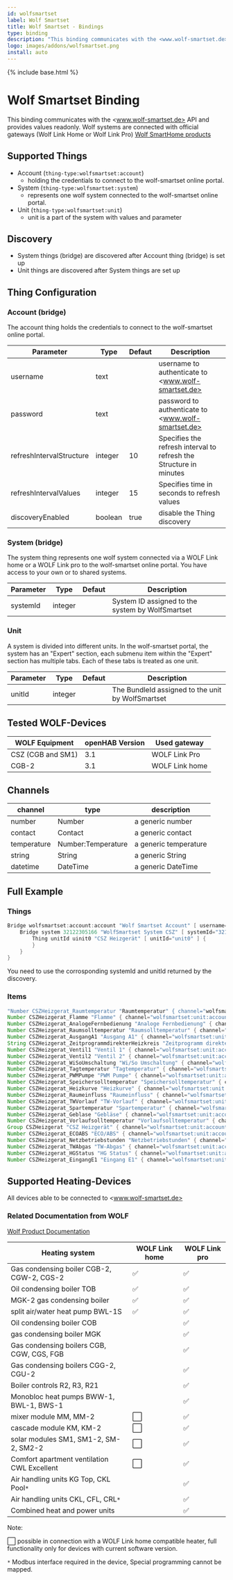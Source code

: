 ```yaml
---
id: wolfsmartset
label: Wolf Smartset
title: Wolf Smartset - Bindings
type: binding
description: "This binding communicates with the <www.wolf-smartset.de> API and provides values readonly."
logo: images/addons/wolfsmartset.png
install: auto
---
```


<!-- Attention authors: Do not edit directly. Please add your changes to the appropriate source repository -->

{% include base.html %}

# Wolf Smartset Binding

<AddonLogo />

This binding communicates with the <www.wolf-smartset.de> API and provides values readonly.
Wolf systems are connected with official gateways (Wolf Link Home or Wolf Link Pro) [Wolf SmartHome products](https://www.wolf.eu/produkte/smarthome/)

## Supported Things

- Account (``thing-type:wolfsmartset:account``)
  - holding the credentials to connect to the wolf-smartset online portal.
- System (``thing-type:wolfsmartset:system``)
  - represents one wolf system connected to the wolf-smartset online portal.
- Unit (``thing-type:wolfsmartset:unit``)
  - unit is a part of the system with values and parameter

## Discovery

- System things (bridge) are discovered after Account thing (bridge) is set up
- Unit things are discovered after System things are set up

## Thing Configuration

### Account (bridge)

The account thing holds the credentials to connect to the wolf-smartset online portal.

| Parameter       | Type    | Defaut | Description                                                         |
|-----------------|---------|----------|---------------------------------------------------------------------|
| username | text | | username to authenticate to <www.wolf-smartset.de> |
| password | text  | | password to authenticate to <www.wolf-smartset.de> |
| refreshIntervalStructure | integer | 10 | Specifies the refresh interval to refresh the Structure in minutes |
| refreshIntervalValues | integer | 15 | Specifies time in seconds to refresh values |
| discoveryEnabled | boolean | true | disable the Thing discovery |

### System (bridge)

The system thing represents one wolf system connected via a WOLF Link home or a WOLF Link pro to the wolf-smartset online portal.
You have access to your own or to shared systems.

| Parameter       | Type    | Defaut | Description                                                         |
|-----------------|---------|----------|---------------------------------------------------------------------|
| systemId | integer | | System ID assigned to the system by WolfSmartset |

### Unit

A system is divided into different units.
In the wolf-smartset portal, the system has an "Expert" section, each submenu item within the "Expert" section has multiple tabs.
Each of these tabs is treated as one unit.

| Parameter       | Type    | Defaut | Description                                                         |
|-----------------|---------|----------|---------------------------------------------------------------------|
| unitId | integer | | The BundleId assigned to the unit by WolfSmartset |

## Tested WOLF-Devices

| WOLF Equipment    | openHAB Version | Used gateway  |
|-------------------|-----------------|---------------|
| CSZ (CGB and SM1) | 3.1             | WOLF Link Pro |
| CGB-2             | 3.1             | WOLF Link home|

## Channels

| channel  | type   | description                  |
|----------|--------|------------------------------|
| number  | Number | a generic number  |
| contact  | Contact | a generic contact  |
| temperature  | Number:Temperature | a generic temperature  |
| string  | String | a generic String  |
| datetime  | DateTime | a generic DateTime  |

## Full Example

### Things

````java
Bridge wolfsmartset:account:account "Wolf Smartset Account" [ username="User", password="Password" ] {
    Bridge system 32122305166 "WolfSmartset System CSZ" [ systemId="32122305166" ] {
        Thing unitId uinit0 "CSZ Heizgerät" [ unitId="unit0" ] {
        }
    }
}
````

You need to use the corrosponding systemId and unitId returned by the discovery.

### Items

````java
"Number CSZHeizgerat_Raumtemperatur "Raumtemperatur" { channel="wolfsmartset:unit:account:32122305166:uinit0:1000900000"}
Number CSZHeizgerat_Flamme "Flamme" { channel="wolfsmartset:unit:account:32122305166:uinit0:1000900001"}
Number CSZHeizgerat_AnalogeFernbedienung "Analoge Fernbedienung" { channel="wolfsmartset:unit:account:32122305166:uinit0:1000900002"}
Number CSZHeizgerat_Raumsolltemperatur "Raumsolltemperatur" { channel="wolfsmartset:unit:account:32122305166:uinit0:1000900003"}
Number CSZHeizgerat_AusgangA1 "Ausgang A1" { channel="wolfsmartset:unit:account:32122305166:uinit0:1000900004"}
String CSZHeizgerat_ZeitprogrammdirekterHeizkreis "Zeitprogramm direkter Heizkreis" { channel="wolfsmartset:unit:account:32122305166:uinit0:1000900005"}
Number CSZHeizgerat_Ventil1 "Ventil 1" { channel="wolfsmartset:unit:account:32122305166:uinit0:1000900006"}
Number CSZHeizgerat_Ventil2 "Ventil 2" { channel="wolfsmartset:unit:account:32122305166:uinit0:1000900007"}
Number CSZHeizgerat_WiSoUmschaltung "Wi/So Umschaltung" { channel="wolfsmartset:unit:account:32122305166:uinit0:1000900008"}
Number CSZHeizgerat_Tagtemperatur "Tagtemperatur" { channel="wolfsmartset:unit:account:32122305166:uinit0:1000900009"}
Number CSZHeizgerat_PWMPumpe "PWM Pumpe" { channel="wolfsmartset:unit:account:32122305166:uinit0:10009000010"}
Number CSZHeizgerat_Speichersolltemperatur "Speichersolltemperatur" { channel="wolfsmartset:unit:account:32122305166:uinit0:10009000011"}
Number CSZHeizgerat_Heizkurve "Heizkurve" { channel="wolfsmartset:unit:account:32122305166:uinit0:10009000012"}
Number CSZHeizgerat_Raumeinfluss "Raumeinfluss" { channel="wolfsmartset:unit:account:32122305166:uinit0:10009000013"}
Number CSZHeizgerat_TWVorlauf "TW-Vorlauf" { channel="wolfsmartset:unit:account:32122305166:uinit0:10009000014"}
Number CSZHeizgerat_Spartemperatur "Spartemperatur" { channel="wolfsmartset:unit:account:32122305166:uinit0:10009000015"}
Number CSZHeizgerat_Geblase "Gebläse" { channel="wolfsmartset:unit:account:32122305166:uinit0:10009000016"}
Number CSZHeizgerat_Vorlaufsolltemperatur "Vorlaufsolltemperatur" { channel="wolfsmartset:unit:account:32122305166:uinit0:10009000017"}
Group CSZHeizgerat "CSZ Heizgerät" { channel="wolfsmartset:unit:account:32122305166:uinit0:10009000018"}
Number CSZHeizgerat_ECOABS "ECO/ABS" { channel="wolfsmartset:unit:account:32122305166:uinit0:10009000019"}
Number CSZHeizgerat_Netzbetriebstunden "Netzbetriebstunden" { channel="wolfsmartset:unit:account:32122305166:uinit0:10009000020"}
Number CSZHeizgerat_TWAbgas "TW-Abgas" { channel="wolfsmartset:unit:account:32122305166:uinit0:10009000021"}
Number CSZHeizgerat_HGStatus "HG Status" { channel="wolfsmartset:unit:account:32122305166:uinit0:10009000022"}
Number CSZHeizgerat_EingangE1 "Eingang E1" { channel="wolfsmartset:unit:account:32122305166:uinit0:10009000023"}"
````

## Supported Heating-Devices

All devices able to be connected to <www.wolf-smartset.de>

### Related Documentation from WOLF

[Wolf Product Documentation](https://oxomi.com/service/json/catalog/pdf?portal=2024876&catalog=10406695)

| Heating system                            | WOLF Link home        | WOLF Link pro      |
|-------------------------------------------|-----------------------|--------------------|
| Gas condensing boiler CGB-2, CGW-2, CGS-2 | ✅ | ✅ |
| Oil condensing boiler TOB | ✅ | ✅ |
| MGK-2 gas condensing boiler | ✅ | ✅ |
| split air/water heat pump BWL-1S | ✅ | ✅ |
| Oil condensing boiler COB |  | ✅ |
| gas condensing boiler MGK |   | ✅ |
| Gas condensing boilers CGB, CGW, CGS, FGB |   | ✅ |
| Gas condensing boilers CGG-2, CGU-2 |   | ✅ |
| Boiler controls R2, R3, R21 |   | ✅ |
| Monobloc heat pumps BWW-1, BWL-1, BWS-1 |   | ✅ |
| mixer module MM, MM-2 | ⬜ | ✅ |
| cascade module KM, KM-2 | ⬜ | ✅ |
| solar modules SM1, SM1-2, SM-2, SM2-2 | ⬜ | ✅ |
| Comfort apartment ventilation CWL Excellent | ⬜ | ✅ |
| Air handling units KG Top, CKL Pool``*`` |   | ✅ |
| Air handling units CKL, CFL, CRL``*`` |   | ✅ |
| Combined heat and power units | | ✅ |

Note:

⬜ possible in connection with a WOLF Link home compatible heater,
full functionality only for devices with current software version.

``*`` Modbus interface required in the device,
Special programming cannot be mapped.

